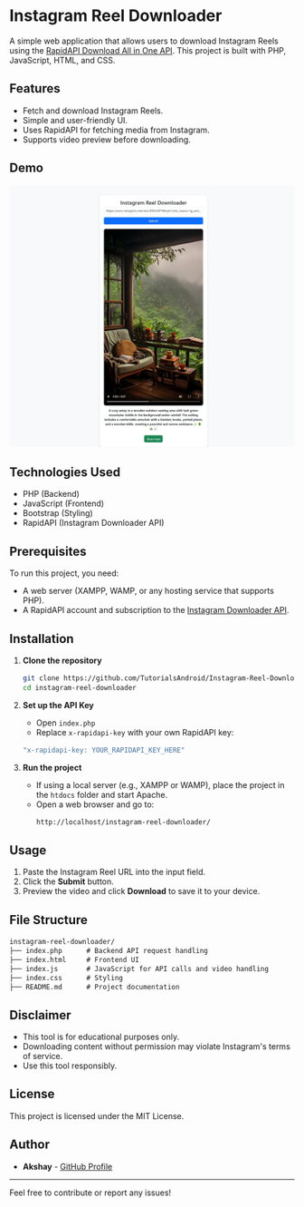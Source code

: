 # Instagram Reel Downloader

A simple web application that allows users to download Instagram Reels using the [RapidAPI Download All in One API](https://rapidapi.com/uzapishop/api/instagram-downloader-download-instagram-videos-stories1). This project is built with PHP, JavaScript, HTML, and CSS.

## Features
- Fetch and download Instagram Reels.
- Simple and user-friendly UI.
- Uses RapidAPI for fetching media from Instagram.
- Supports video preview before downloading.

## Demo
![Demo Screenshot](demo.jpeg)

## Technologies Used
- PHP (Backend)
- JavaScript (Frontend)
- Bootstrap (Styling)
- RapidAPI (Instagram Downloader API)

## Prerequisites
To run this project, you need:
- A web server (XAMPP, WAMP, or any hosting service that supports PHP).
- A RapidAPI account and subscription to the [Instagram Downloader API](https://rapidapi.com/uzapishop/api/instagram-downloader-download-instagram-videos-stories1).

## Installation

1. **Clone the repository**
   ```sh
   git clone https://github.com/TutorialsAndroid/Instagram-Reel-Downloader-Website.git
   cd instagram-reel-downloader
   ```

2. **Set up the API Key**
   - Open `index.php`
   - Replace `x-rapidapi-key` with your own RapidAPI key:
   ```php
   "x-rapidapi-key: YOUR_RAPIDAPI_KEY_HERE"
   ```

3. **Run the project**
   - If using a local server (e.g., XAMPP or WAMP), place the project in the `htdocs` folder and start Apache.
   - Open a web browser and go to:
     ```sh
     http://localhost/instagram-reel-downloader/
     ```

## Usage
1. Paste the Instagram Reel URL into the input field.
2. Click the **Submit** button.
3. Preview the video and click **Download** to save it to your device.

## File Structure
```
instagram-reel-downloader/
├── index.php      # Backend API request handling
├── index.html     # Frontend UI
├── index.js       # JavaScript for API calls and video handling
├── index.css      # Styling
├── README.md      # Project documentation
```

## Disclaimer
- This tool is for educational purposes only.
- Downloading content without permission may violate Instagram's terms of service.
- Use this tool responsibly.

## License
This project is licensed under the MIT License.

## Author
- **Akshay** - [GitHub Profile](https://github.com/TutorialsAndroid)

---
Feel free to contribute or report any issues!

